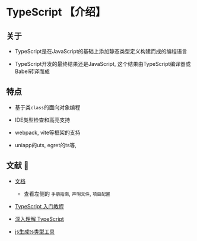 # TypeScript 【介绍】

## 关于
* TypeScript是在JavaScript的基础上添加静态类型定义构建而成的编程语言

* TypeScript开发的最终结果还是JavaScript, 这个结果由TypeScript编译器或Babel转译而成

## 特点
* 基于类`class`的面向对象编程

* IDE类型检查和高亮支持

* webpack, vite等框架的支持

* uniapp的uts, egret的ts等,

## 文献 🎨
* [文档](https://www.tslang.cn/docs)
	+ 查看左侧的 `手册指南`, `声明文件`, `项目配置`

* [TypeScript 入门教程](https://ts.xcatliu.com/introduction/what-is-typescript.html)

* [深入理解 TypeScript](https://jkchao.github.io/typescript-book-chinese)

* [js生成ts类型工具](http://www.json2ts.com)
